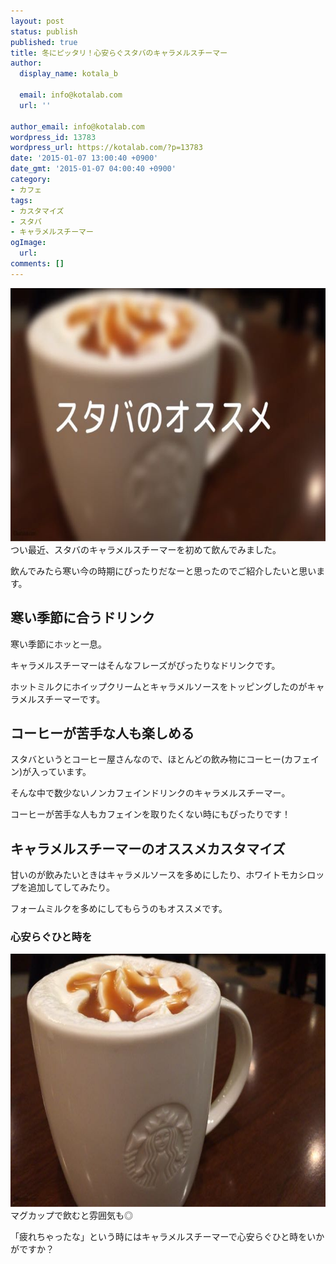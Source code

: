 ```yaml
---
layout: post
status: publish
published: true
title: 冬にピッタリ！心安らぐスタバのキャラメルスチーマー
author:
  display_name: kotala_b

  email: info@kotalab.com
  url: ''

author_email: info@kotalab.com
wordpress_id: 13783
wordpress_url: https://kotalab.com/?p=13783
date: '2015-01-07 13:00:40 +0900'
date_gmt: '2015-01-07 04:00:40 +0900'
category:
- カフェ
tags:
- カスタマイズ
- スタバ
- キャラメルスチーマー
ogImage:
  url:
comments: []
---
```

<p><img alt="" src="/wp-content/uploads/slooProImg_20150107130037.jpg" width="720" height="405" class="slooProImg" /><br />
つい最近、スタバのキャラメルスチーマーを初めて飲んでみました。</p>
<p>飲んでみたら寒い今の時期にぴったりだなーと思ったのでご紹介したいと思います。<br />
</p>
<!--more-->
<h2>寒い季節に合うドリンク</h2>
<p>寒い季節にホッと一息。</p>
<p>キャラメルスチーマーはそんなフレーズがぴったりなドリンクです。</p>
<p>ホットミルクにホイップクリームとキャラメルソースをトッピングしたのがキャラメルスチーマーです。</p>
<h2>コーヒーが苦手な人も楽しめる</h2>
<p>スタバというとコーヒー屋さんなので、ほとんどの飲み物にコーヒー(カフェイン)が入っています。</p>
<p>そんな中で数少ないノンカフェインドリンクのキャラメルスチーマー。</p>
<p><span class="b">コーヒーが苦手な人もカフェインを取りたくない時にもぴったりです！</span></p>
<h2>キャラメルスチーマーのオススメカスタマイズ</h2>
<p>甘いのが飲みたいときはキャラメルソースを多めにしたり、ホワイトモカシロップを追加してしてみたり。</p>
<p>フォームミルクを多めにしてもらうのもオススメです。</p>
<h3>心安らぐひと時を</h3>
<p><img alt="" src="/wp-content/uploads/slooProImg_20150107130035.jpg" width="720" height="405" class="slooProImg" /><br />
マグカップで飲むと雰囲気も◎</p>
<p>「疲れちゃったな」という時にはキャラメルスチーマーで心安らぐひと時をいかがですか？</p>
